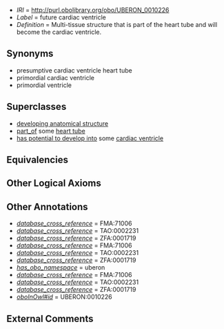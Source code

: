  * *IRI* = http://purl.obolibrary.org/obo/UBERON_0010226
 * *Label* = future cardiac ventricle
 * *Definition* = Multi-tissue structure that is part of the heart tube and will become the cardiac ventricle.

## Synonyms

 * presumptive cardiac ventricle heart tube
 * primordial cardiac ventricle
 * primordial ventricle

## Superclasses

 * [developing anatomical structure](../../UBERON/23/UBERON_0005423.md)
 * [part_of](../../BFO/50/BFO_0000050.md) some [heart tube](../../UBERON/41/UBERON_0004141.md)
 * [has potential to develop into](../../RO/87/RO_0002387.md) some [cardiac ventricle](../../UBERON/82/UBERON_0002082.md)

## Equivalencies


## Other Logical Axioms


## Other Annotations

 * *[database_cross_reference](../../ef/oboInOwl#hasDbXref.md)* = FMA:71006
 * *[database_cross_reference](../../ef/oboInOwl#hasDbXref.md)* = TAO:0002231
 * *[database_cross_reference](../../ef/oboInOwl#hasDbXref.md)* = ZFA:0001719
 * *[database_cross_reference](../../ef/oboInOwl#hasDbXref.md)* = FMA:71006
 * *[database_cross_reference](../../ef/oboInOwl#hasDbXref.md)* = TAO:0002231
 * *[database_cross_reference](../../ef/oboInOwl#hasDbXref.md)* = ZFA:0001719
 * *[has_obo_namespace](../../ce/oboInOwl#hasOBONamespace.md)* = uberon
 * *[database_cross_reference](../../ef/oboInOwl#hasDbXref.md)* = FMA:71006
 * *[database_cross_reference](../../ef/oboInOwl#hasDbXref.md)* = TAO:0002231
 * *[database_cross_reference](../../ef/oboInOwl#hasDbXref.md)* = ZFA:0001719
 * *[oboInOwl#id](../../id/oboInOwl#id.md)* = UBERON:0010226

## External Comments

